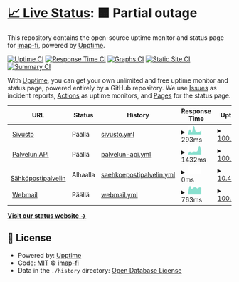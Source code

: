 # [📈 Live Status](https://status.imap.fi): <!--live status--> **🟧 Partial outage**

This repository contains the open-source uptime monitor and status page for [imap-fi](https://status.imap.fi), powered by [Upptime](https://github.com/upptime/upptime).

[![Uptime CI](https://github.com/imap-fi/status/workflows/Uptime%20CI/badge.svg)](https://github.com/imap-fi/status/actions?query=workflow%3A%22Uptime+CI%22)
[![Response Time CI](https://github.com/imap-fi/status/workflows/Response%20Time%20CI/badge.svg)](https://github.com/imap-fi/status/actions?query=workflow%3A%22Response+Time+CI%22)
[![Graphs CI](https://github.com/imap-fi/status/workflows/Graphs%20CI/badge.svg)](https://github.com/imap-fi/status/actions?query=workflow%3A%22Graphs+CI%22)
[![Static Site CI](https://github.com/imap-fi/status/workflows/Static%20Site%20CI/badge.svg)](https://github.com/imap-fi/status/actions?query=workflow%3A%22Static+Site+CI%22)
[![Summary CI](https://github.com/imap-fi/status/workflows/Summary%20CI/badge.svg)](https://github.com/imap-fi/status/actions?query=workflow%3A%22Summary+CI%22)

With [Upptime](https://upptime.js.org), you can get your own unlimited and free uptime monitor and status page, powered entirely by a GitHub repository. We use [Issues](https://github.com/imap-fi/status/issues) as incident reports, [Actions](https://github.com/imap-fi/status/actions) as uptime monitors, and [Pages](https://status.imap.fi) for the status page.

<!--start: status pages-->
<!-- This summary is generated by Upptime (https://github.com/upptime/upptime) -->
<!-- Do not edit this manually, your changes will be overwritten -->
<!-- prettier-ignore -->
| URL | Status | History | Response Time | Uptime |
| --- | ------ | ------- | ------------- | ------ |
| <img alt="" src="https://favicons.githubusercontent.com/imap.fi" height="13"> [Sivusto](https://imap.fi) | Päällä | [sivusto.yml](https://github.com/imap-fi/status/commits/HEAD/history/sivusto.yml) | <details><summary><img alt="Response time graph" src="./graphs/sivusto/response-time-week.png" height="20"> 293ms</summary><br><a href="https://status.imap.fi/history/sivusto"><img alt="Response time 280" src="https://img.shields.io/endpoint?url=https%3A%2F%2Fraw.githubusercontent.com%2Fimap-fi%2Fstatus%2FHEAD%2Fapi%2Fsivusto%2Fresponse-time.json"></a><br><a href="https://status.imap.fi/history/sivusto"><img alt="24-hour response time 308" src="https://img.shields.io/endpoint?url=https%3A%2F%2Fraw.githubusercontent.com%2Fimap-fi%2Fstatus%2FHEAD%2Fapi%2Fsivusto%2Fresponse-time-day.json"></a><br><a href="https://status.imap.fi/history/sivusto"><img alt="7-day response time 293" src="https://img.shields.io/endpoint?url=https%3A%2F%2Fraw.githubusercontent.com%2Fimap-fi%2Fstatus%2FHEAD%2Fapi%2Fsivusto%2Fresponse-time-week.json"></a><br><a href="https://status.imap.fi/history/sivusto"><img alt="30-day response time 319" src="https://img.shields.io/endpoint?url=https%3A%2F%2Fraw.githubusercontent.com%2Fimap-fi%2Fstatus%2FHEAD%2Fapi%2Fsivusto%2Fresponse-time-month.json"></a><br><a href="https://status.imap.fi/history/sivusto"><img alt="1-year response time 280" src="https://img.shields.io/endpoint?url=https%3A%2F%2Fraw.githubusercontent.com%2Fimap-fi%2Fstatus%2FHEAD%2Fapi%2Fsivusto%2Fresponse-time-year.json"></a></details> | <details><summary><a href="https://status.imap.fi/history/sivusto">100.00%</a></summary><a href="https://status.imap.fi/history/sivusto"><img alt="All-time uptime 98.90%" src="https://img.shields.io/endpoint?url=https%3A%2F%2Fraw.githubusercontent.com%2Fimap-fi%2Fstatus%2FHEAD%2Fapi%2Fsivusto%2Fuptime.json"></a><br><a href="https://status.imap.fi/history/sivusto"><img alt="24-hour uptime 100.00%" src="https://img.shields.io/endpoint?url=https%3A%2F%2Fraw.githubusercontent.com%2Fimap-fi%2Fstatus%2FHEAD%2Fapi%2Fsivusto%2Fuptime-day.json"></a><br><a href="https://status.imap.fi/history/sivusto"><img alt="7-day uptime 100.00%" src="https://img.shields.io/endpoint?url=https%3A%2F%2Fraw.githubusercontent.com%2Fimap-fi%2Fstatus%2FHEAD%2Fapi%2Fsivusto%2Fuptime-week.json"></a><br><a href="https://status.imap.fi/history/sivusto"><img alt="30-day uptime 100.00%" src="https://img.shields.io/endpoint?url=https%3A%2F%2Fraw.githubusercontent.com%2Fimap-fi%2Fstatus%2FHEAD%2Fapi%2Fsivusto%2Fuptime-month.json"></a><br><a href="https://status.imap.fi/history/sivusto"><img alt="1-year uptime 98.90%" src="https://img.shields.io/endpoint?url=https%3A%2F%2Fraw.githubusercontent.com%2Fimap-fi%2Fstatus%2FHEAD%2Fapi%2Fsivusto%2Fuptime-year.json"></a></details>
| <img alt="" src="https://favicons.githubusercontent.com/api.imap.fi" height="13"> [Palvelun API](https://api.imap.fi/heartbeat) | Päällä | [palvelun-api.yml](https://github.com/imap-fi/status/commits/HEAD/history/palvelun-api.yml) | <details><summary><img alt="Response time graph" src="./graphs/palvelun-api/response-time-week.png" height="20"> 1432ms</summary><br><a href="https://status.imap.fi/history/palvelun-api"><img alt="Response time 886" src="https://img.shields.io/endpoint?url=https%3A%2F%2Fraw.githubusercontent.com%2Fimap-fi%2Fstatus%2FHEAD%2Fapi%2Fpalvelun-api%2Fresponse-time.json"></a><br><a href="https://status.imap.fi/history/palvelun-api"><img alt="24-hour response time 1466" src="https://img.shields.io/endpoint?url=https%3A%2F%2Fraw.githubusercontent.com%2Fimap-fi%2Fstatus%2FHEAD%2Fapi%2Fpalvelun-api%2Fresponse-time-day.json"></a><br><a href="https://status.imap.fi/history/palvelun-api"><img alt="7-day response time 1432" src="https://img.shields.io/endpoint?url=https%3A%2F%2Fraw.githubusercontent.com%2Fimap-fi%2Fstatus%2FHEAD%2Fapi%2Fpalvelun-api%2Fresponse-time-week.json"></a><br><a href="https://status.imap.fi/history/palvelun-api"><img alt="30-day response time 1068" src="https://img.shields.io/endpoint?url=https%3A%2F%2Fraw.githubusercontent.com%2Fimap-fi%2Fstatus%2FHEAD%2Fapi%2Fpalvelun-api%2Fresponse-time-month.json"></a><br><a href="https://status.imap.fi/history/palvelun-api"><img alt="1-year response time 886" src="https://img.shields.io/endpoint?url=https%3A%2F%2Fraw.githubusercontent.com%2Fimap-fi%2Fstatus%2FHEAD%2Fapi%2Fpalvelun-api%2Fresponse-time-year.json"></a></details> | <details><summary><a href="https://status.imap.fi/history/palvelun-api">100.00%</a></summary><a href="https://status.imap.fi/history/palvelun-api"><img alt="All-time uptime 98.62%" src="https://img.shields.io/endpoint?url=https%3A%2F%2Fraw.githubusercontent.com%2Fimap-fi%2Fstatus%2FHEAD%2Fapi%2Fpalvelun-api%2Fuptime.json"></a><br><a href="https://status.imap.fi/history/palvelun-api"><img alt="24-hour uptime 100.00%" src="https://img.shields.io/endpoint?url=https%3A%2F%2Fraw.githubusercontent.com%2Fimap-fi%2Fstatus%2FHEAD%2Fapi%2Fpalvelun-api%2Fuptime-day.json"></a><br><a href="https://status.imap.fi/history/palvelun-api"><img alt="7-day uptime 100.00%" src="https://img.shields.io/endpoint?url=https%3A%2F%2Fraw.githubusercontent.com%2Fimap-fi%2Fstatus%2FHEAD%2Fapi%2Fpalvelun-api%2Fuptime-week.json"></a><br><a href="https://status.imap.fi/history/palvelun-api"><img alt="30-day uptime 99.89%" src="https://img.shields.io/endpoint?url=https%3A%2F%2Fraw.githubusercontent.com%2Fimap-fi%2Fstatus%2FHEAD%2Fapi%2Fpalvelun-api%2Fuptime-month.json"></a><br><a href="https://status.imap.fi/history/palvelun-api"><img alt="1-year uptime 98.62%" src="https://img.shields.io/endpoint?url=https%3A%2F%2Fraw.githubusercontent.com%2Fimap-fi%2Fstatus%2FHEAD%2Fapi%2Fpalvelun-api%2Fuptime-year.json"></a></details>
| <img alt="" src="https://favicons.githubusercontent.com/server.imap.fi" height="13"> [Sähköpostipalvelin](https://server.imap.fi) | Alhaalla | [saehkoepostipalvelin.yml](https://github.com/imap-fi/status/commits/HEAD/history/saehkoepostipalvelin.yml) | <details><summary><img alt="Response time graph" src="./graphs/saehkoepostipalvelin/response-time-week.png" height="20"> 0ms</summary><br><a href="https://status.imap.fi/history/saehkoepostipalvelin"><img alt="Response time 1108" src="https://img.shields.io/endpoint?url=https%3A%2F%2Fraw.githubusercontent.com%2Fimap-fi%2Fstatus%2FHEAD%2Fapi%2Fsaehkoepostipalvelin%2Fresponse-time.json"></a><br><a href="https://status.imap.fi/history/saehkoepostipalvelin"><img alt="24-hour response time 0" src="https://img.shields.io/endpoint?url=https%3A%2F%2Fraw.githubusercontent.com%2Fimap-fi%2Fstatus%2FHEAD%2Fapi%2Fsaehkoepostipalvelin%2Fresponse-time-day.json"></a><br><a href="https://status.imap.fi/history/saehkoepostipalvelin"><img alt="7-day response time 0" src="https://img.shields.io/endpoint?url=https%3A%2F%2Fraw.githubusercontent.com%2Fimap-fi%2Fstatus%2FHEAD%2Fapi%2Fsaehkoepostipalvelin%2Fresponse-time-week.json"></a><br><a href="https://status.imap.fi/history/saehkoepostipalvelin"><img alt="30-day response time 2090" src="https://img.shields.io/endpoint?url=https%3A%2F%2Fraw.githubusercontent.com%2Fimap-fi%2Fstatus%2FHEAD%2Fapi%2Fsaehkoepostipalvelin%2Fresponse-time-month.json"></a><br><a href="https://status.imap.fi/history/saehkoepostipalvelin"><img alt="1-year response time 1108" src="https://img.shields.io/endpoint?url=https%3A%2F%2Fraw.githubusercontent.com%2Fimap-fi%2Fstatus%2FHEAD%2Fapi%2Fsaehkoepostipalvelin%2Fresponse-time-year.json"></a></details> | <details><summary><a href="https://status.imap.fi/history/saehkoepostipalvelin">10.44%</a></summary><a href="https://status.imap.fi/history/saehkoepostipalvelin"><img alt="All-time uptime 93.08%" src="https://img.shields.io/endpoint?url=https%3A%2F%2Fraw.githubusercontent.com%2Fimap-fi%2Fstatus%2FHEAD%2Fapi%2Fsaehkoepostipalvelin%2Fuptime.json"></a><br><a href="https://status.imap.fi/history/saehkoepostipalvelin"><img alt="24-hour uptime 0.00%" src="https://img.shields.io/endpoint?url=https%3A%2F%2Fraw.githubusercontent.com%2Fimap-fi%2Fstatus%2FHEAD%2Fapi%2Fsaehkoepostipalvelin%2Fuptime-day.json"></a><br><a href="https://status.imap.fi/history/saehkoepostipalvelin"><img alt="7-day uptime 10.44%" src="https://img.shields.io/endpoint?url=https%3A%2F%2Fraw.githubusercontent.com%2Fimap-fi%2Fstatus%2FHEAD%2Fapi%2Fsaehkoepostipalvelin%2Fuptime-week.json"></a><br><a href="https://status.imap.fi/history/saehkoepostipalvelin"><img alt="30-day uptime 77.02%" src="https://img.shields.io/endpoint?url=https%3A%2F%2Fraw.githubusercontent.com%2Fimap-fi%2Fstatus%2FHEAD%2Fapi%2Fsaehkoepostipalvelin%2Fuptime-month.json"></a><br><a href="https://status.imap.fi/history/saehkoepostipalvelin"><img alt="1-year uptime 93.08%" src="https://img.shields.io/endpoint?url=https%3A%2F%2Fraw.githubusercontent.com%2Fimap-fi%2Fstatus%2FHEAD%2Fapi%2Fsaehkoepostipalvelin%2Fuptime-year.json"></a></details>
| <img alt="" src="https://favicons.githubusercontent.com/mail.imap.fi" height="13"> [Webmail](https://mail.imap.fi) | Päällä | [webmail.yml](https://github.com/imap-fi/status/commits/HEAD/history/webmail.yml) | <details><summary><img alt="Response time graph" src="./graphs/webmail/response-time-week.png" height="20"> 763ms</summary><br><a href="https://status.imap.fi/history/webmail"><img alt="Response time 729" src="https://img.shields.io/endpoint?url=https%3A%2F%2Fraw.githubusercontent.com%2Fimap-fi%2Fstatus%2FHEAD%2Fapi%2Fwebmail%2Fresponse-time.json"></a><br><a href="https://status.imap.fi/history/webmail"><img alt="24-hour response time 752" src="https://img.shields.io/endpoint?url=https%3A%2F%2Fraw.githubusercontent.com%2Fimap-fi%2Fstatus%2FHEAD%2Fapi%2Fwebmail%2Fresponse-time-day.json"></a><br><a href="https://status.imap.fi/history/webmail"><img alt="7-day response time 763" src="https://img.shields.io/endpoint?url=https%3A%2F%2Fraw.githubusercontent.com%2Fimap-fi%2Fstatus%2FHEAD%2Fapi%2Fwebmail%2Fresponse-time-week.json"></a><br><a href="https://status.imap.fi/history/webmail"><img alt="30-day response time 822" src="https://img.shields.io/endpoint?url=https%3A%2F%2Fraw.githubusercontent.com%2Fimap-fi%2Fstatus%2FHEAD%2Fapi%2Fwebmail%2Fresponse-time-month.json"></a><br><a href="https://status.imap.fi/history/webmail"><img alt="1-year response time 729" src="https://img.shields.io/endpoint?url=https%3A%2F%2Fraw.githubusercontent.com%2Fimap-fi%2Fstatus%2FHEAD%2Fapi%2Fwebmail%2Fresponse-time-year.json"></a></details> | <details><summary><a href="https://status.imap.fi/history/webmail">100.00%</a></summary><a href="https://status.imap.fi/history/webmail"><img alt="All-time uptime 98.79%" src="https://img.shields.io/endpoint?url=https%3A%2F%2Fraw.githubusercontent.com%2Fimap-fi%2Fstatus%2FHEAD%2Fapi%2Fwebmail%2Fuptime.json"></a><br><a href="https://status.imap.fi/history/webmail"><img alt="24-hour uptime 100.00%" src="https://img.shields.io/endpoint?url=https%3A%2F%2Fraw.githubusercontent.com%2Fimap-fi%2Fstatus%2FHEAD%2Fapi%2Fwebmail%2Fuptime-day.json"></a><br><a href="https://status.imap.fi/history/webmail"><img alt="7-day uptime 100.00%" src="https://img.shields.io/endpoint?url=https%3A%2F%2Fraw.githubusercontent.com%2Fimap-fi%2Fstatus%2FHEAD%2Fapi%2Fwebmail%2Fuptime-week.json"></a><br><a href="https://status.imap.fi/history/webmail"><img alt="30-day uptime 99.89%" src="https://img.shields.io/endpoint?url=https%3A%2F%2Fraw.githubusercontent.com%2Fimap-fi%2Fstatus%2FHEAD%2Fapi%2Fwebmail%2Fuptime-month.json"></a><br><a href="https://status.imap.fi/history/webmail"><img alt="1-year uptime 98.79%" src="https://img.shields.io/endpoint?url=https%3A%2F%2Fraw.githubusercontent.com%2Fimap-fi%2Fstatus%2FHEAD%2Fapi%2Fwebmail%2Fuptime-year.json"></a></details>

<!--end: status pages-->

[**Visit our status website →**](https://status.imap.fi)

## 📄 License

- Powered by: [Upptime](https://github.com/upptime/upptime)
- Code: [MIT](./LICENSE) © [imap-fi](https://status.imap.fi)
- Data in the `./history` directory: [Open Database License](https://opendatacommons.org/licenses/odbl/1-0/)
